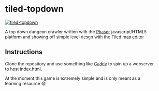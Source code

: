 # tiled-topdown

[![tiled-topdown](http://puu.sh/mPkES/0b29b839cd.gif)](http://puu.sh/mPkES/0b29b839cd.gif)

A top down dungeon crawler written with the [Phaser](http://phaser.io/) javascript/HTML5 platform and showing off simple level desgn with the [Tiled map editor](http://www.mapeditor.org/)

## Instructions

Clone the repository and use something like [Caddy](https://caddyserver.com/) to spin up a webserver to host index.html.

At the moment this game is extremely simple and is only meant as a learning resource :smile:
